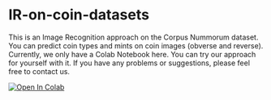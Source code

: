 # IR-on-coin-datasets
This is an Image Recognition approach on the Corpus Nummorum dataset. You can predict coin types and mints on coin images (obverse and reverse).
Currently, we only have a Colab Notebook here. You can try our approach for yourself with it. If you have any problems or suggestions, please feel free to contact us.


[![Open In Colab](https://colab.research.google.com/assets/colab-badge.svg)](https://colab.research.google.com/github/Frankfurt-BigDataLab/IR-on-coin-datasets/blob/main/Colab/IR-for-types-and-mints.ipynb)

